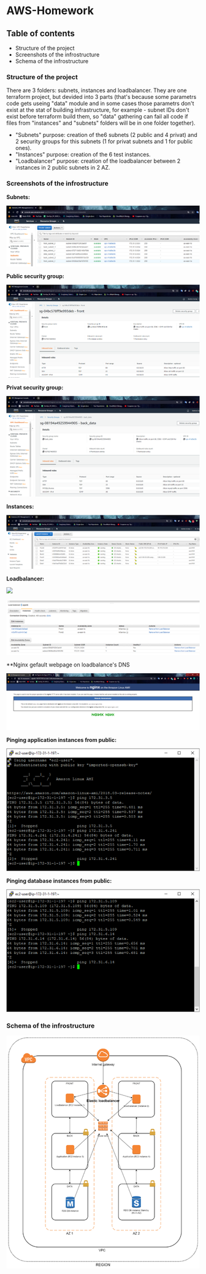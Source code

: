 # AWS-Homework
## Table of contents
* Structure of the project
* Screenshots of the infrostructure
* Schema of the infrostructure
### Structure of the project
There are 3 folders: subnets, instances and loadbalancer. They are one terraform project, but devided into 3 parts (that's because some parametrs code gets useing "data" module and in some cases those parametrs don't exist at the stat of building infrastructure, for example - subnet IDs don't exist before terraform build them, so "data" gathering can fail all code if files from "instances" and "subnets" folders will be in one folder together).
* "Subnets" purpose: creation of the6 subnets (2 public and 4 privat) and 2 security groups for this subnets (1 for privat subnets and 1 for public ones).
* "Instances" purpose: creation of the 6 test instances.
* "Loadbalancer" purpose: creation of the loadbalancer between 2 instances in 2 public subnets in 2 AZ.
### Screenshots of the infrostructure

**Subnets:**

![](screenshots/scr1.png)

**Public security group:**

![](screenshots/scr2.png)

**Privat security group:**

![](screenshots/scr3.png)

**Instances:**

![](screenshots/scr4.png)

**Loadbalancer:**

![](screenshots/scr5.png)

![](screenshots/scr6.png)

**Nginx gefault webpage on loadbalance's DNS

![](screenshots/scr7.png)

**Pinging application instances from public:**

![](screenshots/scr8.png)

**Pinging database instances from public:**

![](screenshots/scr9.png)

### Schema of the infrostructure

![](screenshots/scr10.png)
